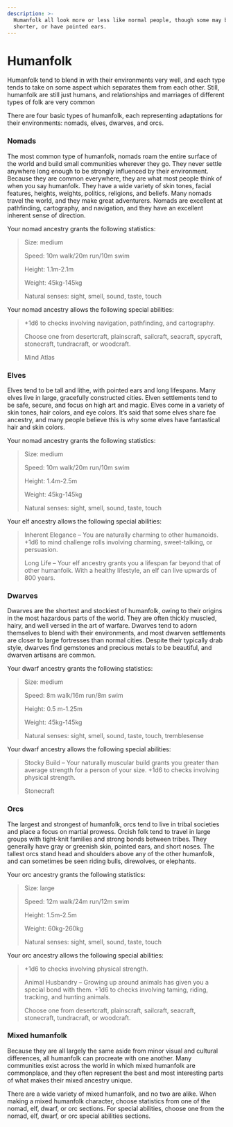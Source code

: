 ```yaml
---
description: >-
  Humanfolk all look more or less like normal people, though some may be taller,
  shorter, or have pointed ears.
---
```


# Humanfolk

Humanfolk tend to blend in with their environments very well, and each type tends to take on some aspect which separates them from each other. Still, humanfolk are still just humans, and relationships and marriages of different types of folk are very common

There are four basic types of humanfolk, each representing adaptations for their environments: nomads, elves, dwarves, and orcs.

### **Nomads**

The most common type of humanfolk, nomads roam the entire surface of the world and build small communities wherever they go. They never settle anywhere long enough to be strongly influenced by their environment. Because they are common everywhere, they are what most people think of when you say humanfolk. They have a wide variety of skin tones, facial features, heights, weights, politics, religions, and beliefs. Many nomads travel the world, and they make great adventurers. Nomads are excellent at pathfinding, cartography, and navigation, and they have an excellent inherent sense of direction.

Your nomad ancestry grants the following statistics:

> Size: medium
>
> Speed: 10m walk/20m run/10m swim
>
> Height: 1.1m-2.1m
>
> Weight: 45kg-145kg
>
> Natural senses: sight, smell, sound, taste, touch

Your nomad ancestry allows the following special abilities:

> +1d6 to checks involving navigation, pathfinding, and cartography.
>
> Choose one from desertcraft, plainscraft, sailcraft, seacraft, spycraft, stonecraft, tundracraft, or woodcraft.
>
> Mind Atlas

### **Elves**

Elves tend to be tall and lithe, with pointed ears and long lifespans. Many elves live in large, gracefully constructed cities. Elven settlements tend to be safe, secure, and focus on high art and magic. Elves come in a variety of skin tones, hair colors, and eye colors. It’s said that some elves share fae ancestry, and many people believe this is why some elves have fantastical hair and skin colors.

Your nomad ancestry grants the following statistics:

> Size: medium
>
> Speed: 10m walk/20m run/10m swim
>
> Height: 1.4m-2.5m
>
> Weight: 45kg-145kg
>
> Natural senses: sight, smell, sound, taste, touch

Your elf ancestry allows the following special abilities:

> Inherent Elegance – You are naturally charming to other humanoids. +1d6 to mind challenge rolls involving charming, sweet-talking, or persuasion.
>
> Long Life – Your elf ancestry grants you a lifespan far beyond that of other humanfolk. With a healthy lifestyle, an elf can live upwards of 800 years.

### **Dwarves**

Dwarves are the shortest and stockiest of humanfolk, owing to their origins in the most hazardous parts of the world. They are often thickly muscled, hairy, and well versed in the art of warfare. Dwarves tend to adorn themselves to blend with their environments, and most dwarven settlements are closer to large fortresses than normal cities. Despite their typically drab style, dwarves find gemstones and precious metals to be beautiful, and dwarven artisans are common.

Your dwarf ancestry grants the following statistics:

> Size: medium
>
> Speed: 8m walk/16m run/8m swim
>
> Height: 0.5 m-1.25m
>
> Weight: 45kg-145kg
>
> Natural senses: sight, smell, sound, taste, touch, tremblesense

Your dwarf ancestry allows the following special abilities:

> Stocky Build – Your naturally muscular build grants you greater than average strength for a person of your size. +1d6 to checks involving physical strength.
>
> Stonecraft

### **Orcs**

The largest and strongest of humanfolk, orcs tend to live in tribal societies and place a focus on martial prowess. Orcish folk tend to travel in large groups with tight-knit families and strong bonds between tribes. They generally have gray or greenish skin, pointed ears, and short noses. The tallest orcs stand head and shoulders above any of the other humanfolk, and can sometimes be seen riding bulls, direwolves, or elephants.

Your orc ancestry grants the following statistics:

> Size: large
>
> Speed: 12m walk/24m run/12m swim
>
> Height: 1.5m-2.5m
>
> Weight: 60kg-260kg
>
> Natural senses: sight, smell, sound, taste, touch

Your orc ancestry allows the following special abilities:

> +1d6 to checks involving physical strength.
>
> Animal Husbandry – Growing up around animals has given you a special bond with them. +1d6 to checks involving taming, riding, tracking, and hunting animals.
>
> Choose one from desertcraft, plainscraft, sailcraft, seacraft, stonecraft, tundracraft, or woodcraft.

### **Mixed humanfolk**

Because they are all largely the same aside from minor visual and cultural differences, all humanfolk can procreate with one another. Many communities exist across the world in which mixed humanfolk are commonplace, and they often represent the best and most interesting parts of what makes their mixed ancestry unique.

There are a wide variety of mixed humanfolk, and no two are alike. When making a mixed humanfolk character, choose statistics from one of the nomad, elf, dwarf, or orc sections. For special abilities, choose one from the nomad, elf, dwarf, or orc special abilities sections.

